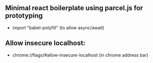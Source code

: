 ## Minimal react boilerplate using parcel.js for prototyping
- import "babel-polyfill" (to allow async/await)

## Allow insecure localhost:
 - chrome://flags/#allow-insecure-localhost (in chrome address bar)
